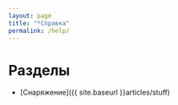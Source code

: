 ```yaml
---
layout: page
title: "*Справка"
permalink: /help/
---
```


# Разделы

* [Снаряжение]({{ site.baseurl }}articles/stuff)

